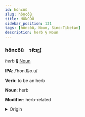 ```yaml
---
id: hôncôû
slug: hôncôû
title: HÔNCÔÛ
sidebar_position: 131
tags: [hôncôû, Noun, Sino-Tibetan]
description: herb § Noun
---
```


### hôncôû&emsp;<span kind="abugida">ɂ̃ıꞇıɽʄ</span>

*herb* **§** [Noun](../../tags/Noun)

**IPA**: /ˈhon.t͡ɕo.u/

**Verb**: to be an herb

**Noun**: herb

**Modifier**: herb-related

<details>
    <summary>Origin</summary>
    Cantonese 香草 hoeng1 cou2 /hɔːŋ˥ tsʰou̯˧˥/<br/>
    <em>Sino-Tibetan Language Family</em>
</details>